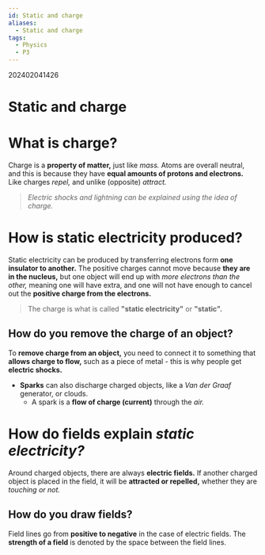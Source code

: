 ```yaml
---
id: Static and charge
aliases:
  - Static and charge
tags:
  - Physics
  - P3
---
```

202402041426
# Static and charge

# What is charge?

Charge is a **property of matter,** just like *mass.* Atoms are overall neutral, and this is because they have **equal amounts of protons and electrons.** Like charges *repel,* and unlike (opposite) *attract.* 

> *Electric shocks and lightning can be explained using the idea of charge.* 

# How is static electricity produced?

Static electricity can be produced by transferring electrons form **one insulator to another.** The positive charges cannot move because **they are in the nucleus,** but one object will end up with *more electrons than the other,* meaning one will have extra, and one will not have enough to cancel out the **positive charge from the electrons.** 

> The charge is what is called **"static electricity"** or **"static".**

## How do you **remove the charge** of an object?

To **remove charge from an object,** you need to connect it to something that **allows charge to flow,** such as a piece of metal - this is why people get **electric shocks.** 

- **Sparks** can also discharge charged objects, like a *Van der Graaf* generator, or clouds.
    - A spark is a **flow of charge (current)** through the *air.* 

# How do **fields explain *static electricity?*** 

Around charged objects, there are always **electric fields.** If another charged object is placed in the field, it will be **attracted or repelled,** whether they are *touching or not.*

## How do you draw fields?

Field lines go from **positive to negative** in the case of electric fields. The **strength of a field** is denoted by the space between the field lines.
